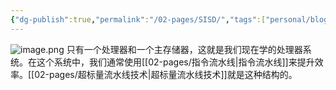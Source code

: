 ```yaml
---
{"dg-publish":true,"permalink":"/02-pages/SISD/","tags":["personal/blog","计算机组成原理/CPU"]}
---
```


![image.png](https://yelanyanyu-img-bed.oss-cn-hangzhou.aliyuncs.com/img/blog/2024/11/20241128193321.png)
只有一个处理器和一个主存储器，这就是我们现在学的处理器系统。在这个系统中，我们通常使用[[02-pages/指令流水线\|指令流水线]]来提升效率。[[02-pages/超标量流水线技术\|超标量流水线技术]]就是这种结构的。

